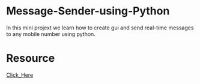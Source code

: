 # Message-Sender-using-Python
In this mini projext we learn how to create gui and send real-time messages to any mobile number using python.

# Resource 
[Click_Here](https://www.fast2sms.com/)
